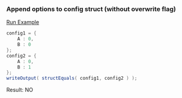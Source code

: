 ### Append options to config struct (without overwrite flag)



<a href="https://try.boxlang.io/?code=eJxLzs9Ly0w3VLBVqFbg4nRUsFIw0OHidALRXLXWXMlgaSOQNKqsIUi2vCizJNW%2FtKSgtERDobikqDS5xLWwNDGnWEMBotFQRwFmgqaCpjUXABwCHhk%3D" target="_blank">Run Example</a>

```java
config1 = { 
	A : 0,
	B : 0
};
config2 = {
	A : 0,
	B : 1
};
writeOutput( structEquals( config1, config2 ) );

```

Result: NO

